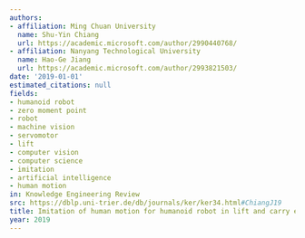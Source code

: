 ```yaml
---
authors:
- affiliation: Ming Chuan University
  name: Shu-Yin Chiang
  url: https://academic.microsoft.com/author/2990440768/
- affiliation: Nanyang Technological University
  name: Hao-Ge Jiang
  url: https://academic.microsoft.com/author/2993821503/
date: '2019-01-01'
estimated_citations: null
fields:
- humanoid robot
- zero moment point
- robot
- machine vision
- servomotor
- lift
- computer vision
- computer science
- imitation
- artificial intelligence
- human motion
in: Knowledge Engineering Review
src: https://dblp.uni-trier.de/db/journals/ker/ker34.html#ChiangJ19
title: Imitation of human motion for humanoid robot in lift and carry event
year: 2019
---
```

